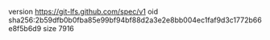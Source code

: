 version https://git-lfs.github.com/spec/v1
oid sha256:2b59dfb0b0fba85e99bf94bf88d2a3e2e8bb004ec1faf9d3c1772b66e8f5b6d9
size 7916
